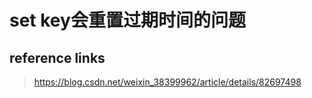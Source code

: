 # set key会重置过期时间的问题

## reference links

>  https://blog.csdn.net/weixin_38399962/article/details/82697498 